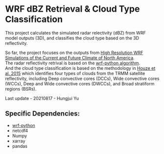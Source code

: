 # WRF dBZ Retrieval & Cloud Type Classification

This project calculates the simulated radar relectivity (dBZ) from WRF model outputs (3D), and classifies the cloud type based on the 3D reflectivity.

So far, the project focuses on the outputs from [High Resolution WRF Simulations of the Current and Future Climate of North America](https://rda.ucar.edu/datasets/ds612.0/). \
The radar reflectivity retrival is based on the [wrf-python algorithm](https://wrf-python.readthedocs.io/en/latest/user_api/generated/wrf.dbz.html). \
And the cloud type classification is based on the methodology in [Houze et al. 2015](https://agupubs.onlinelibrary.wiley.com/doi/10.1002/2015RG000488) which identifies four types of clouds from the TRMM satellite reflectivity, including Deep convective cores (DCCs), Wide convective cores (WCCs), Deep and Wide convective cores (DWCCs), and Broad stratiform regions (BSRs).

Last update - 20210817 - Hungjui Yu

## Specific Dependencies:

* [wrf-python](https://wrf-python.readthedocs.io/en/latest/index.html)
* netcdf4
* Numpy
* xarray
* pandas
